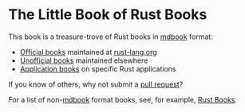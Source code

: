 # The Little Book of Rust Books

This book is a treasure-trove of Rust books in [mdbook](https://github.com/rust-lang/mdBook) format:
* [Official books](./official.md) maintained at [rust-lang.org](https://www.rust-lang.org/)
* [Unofficial books](./unofficial.md) maintained elsewhere
* [Application books](./applications.md) on specific Rust applications

If you know of others, why not submit a [pull request](https://github.com/lborb/book/pulls)?

For a list of non-[mdbook](https://github.com/rust-lang/mdBook) format books,
see, for example, [Rust Books](https://github.com/sger/RustBooks).